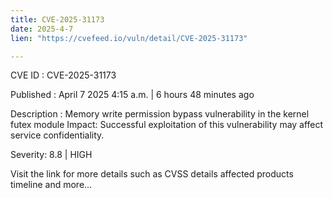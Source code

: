 ```yaml
---
title: CVE-2025-31173
date: 2025-4-7
lien: "https://cvefeed.io/vuln/detail/CVE-2025-31173"

---
```


CVE ID : CVE-2025-31173

Published :  April 7
2025
4:15 a.m. | 6 hours
48 minutes ago

Description : Memory write permission bypass vulnerability in the kernel futex module
Impact: Successful exploitation of this vulnerability may affect service confidentiality.

Severity: 8.8 | HIGH

Visit the link for more details
such as CVSS details
affected products
timeline
and more...
